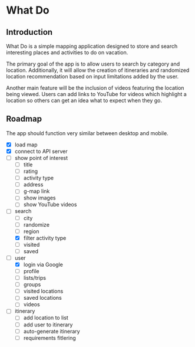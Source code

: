# What Do

## Introduction

What Do is a simple mapping application designed to store and search interesting
places and activities to do on vacation.

The primary goal of the app is to allow users to search by category and location.
Additionally, it will allow the creation of itineraries and randomized location
recommendation based on input limitations added by the user.

Another main feature will be the inclusion of videos featuring the location being
viewed. Users can add links to YouTube for videos which highlight a location so
others can get an idea what to expect when they go.

## Roadmap

The app should function very similar between desktop and mobile.

- [x] load map
- [x] connect to API server
- [ ] show point of interest
  - [ ] title
  - [ ] rating
  - [ ] activity type
  - [ ] address
  - [ ] g-map link
  - [ ] show images
  - [ ] show YouTube videos
- [ ] search
  - [ ] city
  - [ ] randomize
  - [ ] region
  - [x] filter activity type
  - [ ] visited
  - [ ] saved
- [ ] user
  - [x] login via Google
  - [ ] profile
  - [ ] lists/trips
  - [ ] groups
  - [ ] visited locations
  - [ ] saved locations
  - [ ] videos
- [ ] itinerary
  - [ ] add location to list
  - [ ] add user to itinerary
  - [ ] auto-generate itinerary
  - [ ] requirements fitlering
